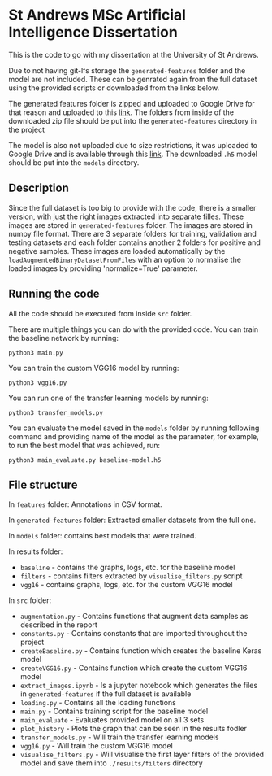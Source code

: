 # St Andrews MSc Artificial Intelligence Dissertation

This is the code to go with my dissertation at the University of St Andrews.

Due to not having git-lfs storage the `generated-features` folder and the model are not included. These can be genrated again from the full dataset using the provided scripts or downloaded from the links below.

The generated features folder is zipped and uploaded to Google Drive for that reason and uploaded to this [link](https://drive.google.com/file/d/1EL8BSWqIdEAcSaIS6aXdHkAw1u8tbCnZ/view?usp=sharing). The folders from inside of the downloaded zip file should be put into the `generated-features` directory in the project

The model is also not uploaded due to size restrictions, it was uploaded to Google Drive and is available through this [link](https://drive.google.com/file/d/19u8PWfp-Mywomg_gZmSgc7kzaSt8xhnW/view?usp=sharing). The downloaded `.h5` model should be put into the `models` directory.

## Description

Since the full dataset is too big to provide with the code, there is a smaller version, with just the right images extracted into separate filles. These images are stored in `generated-features` folder. The images are stored in numpy file format. There are 3 separate folders for training, validation and testing datasets and each folder contains another 2 folders for positive and negative samples. These images are loaded automatically by the `loadAugmentedBinaryDatasetFromFiles` with an option to normalise the loaded images by providing 'normalize=True' parameter.

## Running the code

All the code should be executed from inside `src` folder.

There are multiple things you can do with the provided code. You can train the baseline network by running:

```python3 main.py```

You can train the custom VGG16 model by running:

```python3 vgg16.py```

You can run one of the transfer learning models by running:

```python3 transfer_models.py```

You can evaluate the model saved in the `models` folder by running following command and providing name of the model as the parameter, for example, to run the best model that was achieved, run:

```python3 main_evaluate.py baseline-model.h5```

## File structure

In `features` folder: Annotations in CSV format.

In `generated-features` folder: Extracted smaller datasets from the full one.

In `models` folder: contains best models that were trained.

In results folder:
- `baseline` - contains the graphs, logs, etc. for the baseline model
- `filters` - contains filters extracted by `visualise_filters.py` script
- `vgg16` - contains graphs, logs, etc. for the custom VGG16 model

In `src` folder:
- `augmentation.py` - Contains functions that augment data samples as described in the report
- `constants.py` - Contains constants that are imported throughout the project
- `createBaseline.py` - Contains function which creates the baseline Keras model
- `createVGG16.py` - Contains function which create the custom VGG16 model
- `extract_images.ipynb` - Is a jupyter notebook which generates the files in `generated-features` if the full dataset is available
- `loading.py` - Contains all the loading functions
- `main.py` - Contains training script for the baseline model
- `main_evaluate` - Evaluates provided model on all 3 sets
- `plot_history` - Plots the graph that can be seen in the results fodler
- `transfer_models.py` - Will train the transfer learning models
- `vgg16.py` -  Will train the custom VGG16 model
- `visualise_filters.py` - Will visualise the first layer filters of the provided model and save them into `./results/filters` directory
